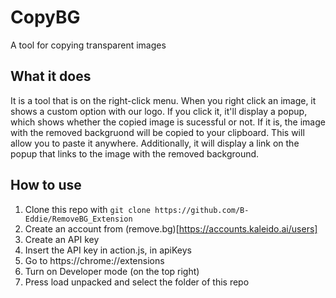 # CopyBG
A tool for copying transparent images

## What it does
It is a tool that is on the right-click menu. When you right click an image, it shows a custom option with our logo. If you click it, it'll display a popup, which shows whether the copied image is sucessful or not. If it is, the image with the removed backgruond will be copied to your clipboard. This will allow  you to paste it anywhere. Additionally, it will display a link on the popup that links to the image with the removed background.

## How to use
1. Clone this repo with `git clone https://github.com/B-Eddie/RemoveBG_Extension`
2. Create an account from (remove.bg)[https://accounts.kaleido.ai/users]
3. Create an API key
4. Insert the API key in action.js, in apiKeys
5. Go to https://chrome://extensions
6. Turn on Developer mode (on the top right)
7. Press load unpacked and select the folder of this repo

